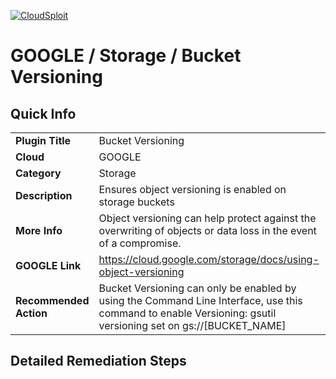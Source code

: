 [![CloudSploit](https://cloudsploit.com/img/logo-new-big-text-100.png "CloudSploit")](https://cloudsploit.com)

# GOOGLE / Storage / Bucket Versioning

## Quick Info

| | |
|-|-|
| **Plugin Title** | Bucket Versioning |
| **Cloud** | GOOGLE |
| **Category** | Storage |
| **Description** | Ensures object versioning is enabled on storage buckets |
| **More Info** | Object versioning can help protect against the overwriting of objects or data loss in the event of a compromise. |
| **GOOGLE Link** | https://cloud.google.com/storage/docs/using-object-versioning |
| **Recommended Action** | Bucket Versioning can only be enabled by using the Command Line Interface, use this command to enable Versioning: gsutil versioning set on gs://[BUCKET_NAME] |

## Detailed Remediation Steps

